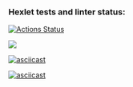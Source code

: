 ### Hexlet tests and linter status:
[![Actions Status](https://github.com/itsfera/php-project-45/workflows/hexlet-check/badge.svg)](https://github.com/itsfera/php-project-45/actions)

<a href="https://codeclimate.com/github/itsfera/php-project-45/maintainability"><img src="https://api.codeclimate.com/v1/badges/47c1da6f9d39b4b3d38f/maintainability" /></a>

[![asciicast](https://asciinema.org/a/zHOvMBEPl7u36GeTEF89TDOVD.svg)](https://asciinema.org/a/zHOvMBEPl7u36GeTEF89TDOVD)

[![asciicast](https://asciinema.org/a/LNOGLkKyxWemh3Q3TytnQsn3Y.svg)](https://asciinema.org/a/LNOGLkKyxWemh3Q3TytnQsn3Y)
